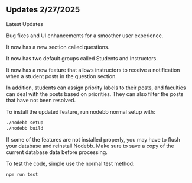## Updates 2/27/2025

Latest Updates

Bug fixes and UI enhancements for a smoother user experience.

It now has a new section called questions.

It now has two default groups called Students and Instructors.

It now has a new feature that allows instructors to receive a notification when a student posts in the question section.

In addition, students can assign priority labels to their posts, and faculties can deal with the posts based on priorities. They can also filter the posts that have not been resolved.

To install the updated feature, run nodebb normal setup with:
```sh
./nodebb setup
./nodebb build
```
If some of the features are not installed properly, you may have to flush your database and reinstall Nodebb. Make sure to save a copy of the current database data before processing.

To test the code, simple use the normal test method:
```sh
npm run test
```
